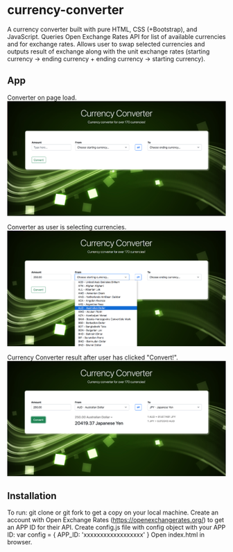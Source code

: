 # currency-converter

A currency converter built with pure HTML, CSS (+Bootstrap), and JavaScript. Queries Open Exchange Rates API for list of available currencies and for exchange rates. Allows user to swap selected currencies and outputs result of exchange along with the unit exchange rates (starting currency -> ending currency + ending currency -> starting currency).

## App

Converter on page load.
![App Start](/images/currency-converter-home.png)

Converter as user is selecting currencies.
![Dropdown Open](/images/currency-converter-select.png)

Currency Converter result after user has clicked "Convert!".
![Convert Result](/images/currency-converter-result.png)

## Installation

To run: git clone or git fork to get a copy on your local machine. Create an account with Open Exchange Rates (https://openexchangerates.org/) to get an APP ID for their API. Create config.js file with config object with your APP ID:
var config = {
    APP_ID: 'xxxxxxxxxxxxxxxxxx'
}
Open index.html in browser.